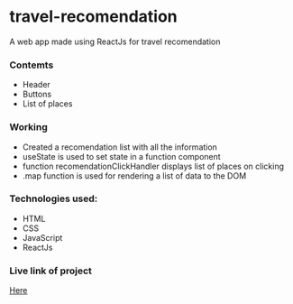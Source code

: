 # travel-recomendation
A web app made using ReactJs for travel recomendation
### Contemts
* Header
* Buttons
* List of places
### Working
* Created a recomendation list with all the information
* useState is used to set state in a function component
* function recomendationClickHandler displays list of places on clicking
* .map function is used for rendering a list of data to the DOM
### Technologies used:
* HTML
* CSS
* JavaScript
* ReactJs
### Live link of project 
[Here](https://m193p0.csb.app/)


